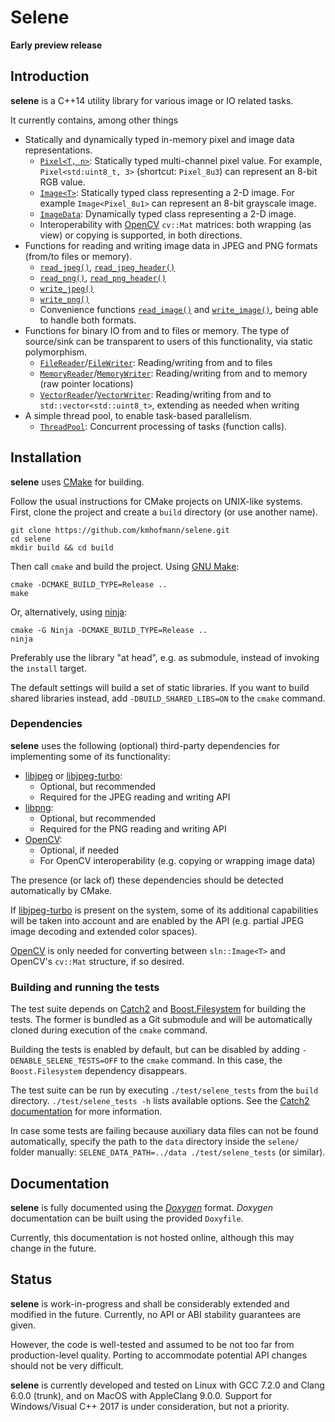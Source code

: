 # Selene

**Early preview release**

## Introduction

**selene** is a C++14 utility library for various image or IO related tasks.

It currently contains, among other things

  * Statically and dynamically typed in-memory pixel and image data representations.
  	* [`Pixel<T, n>`](https://github.com/kmhofmann/selene/blob/master/src/selene/img/Pixel.hpp): Statically typed multi-channel pixel value. For example, `Pixel<std:uint8_t, 3>` (shortcut: `Pixel_8u3`) can represent an 8-bit RGB value.
  	* [`Image<T>`](https://github.com/kmhofmann/selene/blob/master/src/selene/img/Image.hpp): Statically typed class representing a 2-D image. For example `Image<Pixel_8u1>` can represent an 8-bit grayscale image.
  	* [`ImageData`](https://github.com/kmhofmann/selene/blob/master/src/selene/img/ImageData.hpp): Dynamically typed class representing a 2-D image.
  	* Interoperability with [OpenCV](https://opencv.org/) `cv::Mat` matrices: both wrapping (as view) or copying is supported, in both directions. 
  * Functions for reading and writing image data in JPEG and PNG formats (from/to files or memory).
  	* [`read_jpeg()`](https://github.com/kmhofmann/selene/blob/master/src/selene/img/JPEGRead.hpp), [`read_jpeg_header()`](https://github.com/kmhofmann/selene/blob/master/src/selene/img/JPEGRead.hpp)
  	* [`read_png()`](https://github.com/kmhofmann/selene/blob/master/src/selene/img/PNGRead.hpp), [`read_png_header()`](https://github.com/kmhofmann/selene/blob/master/src/selene/img/PNGRead.hpp)
  	* [`write_jpeg()`](https://github.com/kmhofmann/selene/blob/master/src/selene/img/JPEGWrite.hpp)
  	* [`write_png()`](https://github.com/kmhofmann/selene/blob/master/src/selene/img/PNGWrite.hpp)
  	* Convenience functions [`read_image()`](https://github.com/kmhofmann/selene/blob/master/src/selene/img/IO.hpp) and [`write_image()`](https://github.com/kmhofmann/selene/blob/master/src/selene/img/IO.hpp), being able to handle both formats.
  * Functions for binary IO from and to files or memory. The type of source/sink can be transparent to users of this functionality, via static polymorphism.
    * [`FileReader`](https://github.com/kmhofmann/selene/blob/master/src/selene/io/FileReader.hpp)/[`FileWriter`](https://github.com/kmhofmann/selene/blob/master/src/selene/io/FileWriter.hpp): Reading/writing from and to files
    * [`MemoryReader`](https://github.com/kmhofmann/selene/blob/master/src/selene/io/MemoryReader.hpp)/[`MemoryWriter`](https://github.com/kmhofmann/selene/blob/master/src/selene/io/MemoryWriter.hpp): Reading/writing from and to memory (raw pointer locations)
    * [`VectorReader`](https://github.com/kmhofmann/selene/blob/master/src/selene/io/VectorReader.hpp)/[`VectorWriter`](https://github.com/kmhofmann/selene/blob/master/src/selene/io/VectorWriter.hpp): Reading/writing from and to `std::vector<std::uint8_t>`, extending as needed when writing
  * A simple thread pool, to enable task-based parallelism.
    * [`ThreadPool`](https://github.com/kmhofmann/selene/blob/master/src/selene/thread/ThreadPool.hpp): Concurrent processing of tasks (function calls).

## Installation

**selene** uses [CMake](https://cmake.org/) for building.

Follow the usual instructions for CMake projects on UNIX-like systems.
First, clone the project and create a `build` directory (or use another name).

    git clone https://github.com/kmhofmann/selene.git
    cd selene
    mkdir build && cd build

Then call `cmake` and build the project. Using [GNU Make](https://www.gnu.org/software/make/):

    cmake -DCMAKE_BUILD_TYPE=Release ..
    make

Or, alternatively, using [ninja](https://ninja-build.org/):

    cmake -G Ninja -DCMAKE_BUILD_TYPE=Release ..
    ninja

Preferably use the library "at head", e.g. as submodule, instead of invoking the `install` target.

The default settings will build a set of static libraries.
If you want to build shared libraries instead, add `-DBUILD_SHARED_LIBS=ON` to the `cmake` command. 

### Dependencies

**selene** uses the following (optional) third-party dependencies for implementing some of its functionality:

  - [libjpeg](http://www.ijg.org/) or [libjpeg-turbo](https://github.com/libjpeg-turbo/libjpeg-turbo):
    - Optional, but recommended
    - Required for the JPEG reading and writing API
  - [libpng](http://www.libpng.org/pub/png/libpng.html):
    - Optional, but recommended
    - Required for the PNG reading and writing API
  - [OpenCV](https://opencv.org/):
    - Optional, if needed
    - For OpenCV interoperability (e.g. copying or wrapping image data)

The presence (or lack of) these dependencies should be detected automatically by CMake.

If [libjpeg-turbo](https://github.com/libjpeg-turbo/libjpeg-turbo) is present on the system, some of its additional capabilities will be taken into account and are enabled by the API (e.g. partial JPEG image decoding and extended color spaces).

[OpenCV](https://opencv.org/) is only needed for converting between `sln::Image<T>` and OpenCV's `cv::Mat` structure, if so desired.

### Building and running the tests

The test suite depends on [Catch2](https://github.com/catchorg/Catch2) and [Boost.Filesystem](http://www.boost.org/) for building the tests.
The former is bundled as a Git submodule and will be automatically cloned during execution of the `cmake` command.

Building the tests is enabled by default, but can be disabled by adding `-DENABLE_SELENE_TESTS=OFF` to the `cmake` command. In this case, the `Boost.Filesystem` dependency disappears.

The test suite can be run by executing `./test/selene_tests` from the `build` directory. `./test/selene_tests -h` lists available options. See the [Catch2 documentation](https://github.com/catchorg/Catch2/blob/master/docs/command-line.md) for more information.

In case some tests are failing because auxiliary data files can not be found automatically, specify the path to the `data` directory inside the `selene/` folder manually: `SELENE_DATA_PATH=../data ./test/selene_tests` (or similar).

## Documentation

**selene** is fully documented using the [_Doxygen_](http://www.stack.nl/~dimitri/doxygen/) format.
_Doxygen_ documentation can be built using the provided `Doxyfile`.

Currently, this documentation is not hosted online, although this may change in the future.

## Status

**selene** is work-in-progress and shall be considerably extended and modified in the future.
Currently, no API or ABI stability guarantees are given.

However, the code is well-tested and assumed to be not too far from production-level quality.
Porting to accommodate potential API changes should not be very difficult.

**selene** is currently developed and tested on Linux with GCC 7.2.0 and Clang 6.0.0 (trunk), and on MacOS with AppleClang 9.0.0.
Support for Windows/Visual C++ 2017 is under consideration, but not a priority.